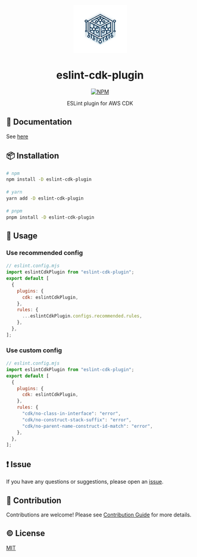<p align="center"><img width="143px" height="130px" src="./assets/logo.png" alt="ESLint plugin for AWS CDK logo"></p>

<h1 align="center">eslint-cdk-plugin</h1>
<p align="center">
  <a href="https://www.npmjs.com/package/eslint-cdk-plugin"><img src="https://img.shields.io/npm/v/eslint-cdk-plugin.svg" alt="NPM"></a>
</p>
<p align="center">ESLint plugin for AWS CDK</p>

## 📔 Documentation

See [here](https://eslint-cdk-plugin.dev/)

## 📦 Installation

```bash
# npm
npm install -D eslint-cdk-plugin

# yarn
yarn add -D eslint-cdk-plugin

# pnpm
pnpm install -D eslint-cdk-plugin
```

## 🚀 Usage

### Use recommended config

```js
// eslint.config.mjs
import eslintCdkPlugin from "eslint-cdk-plugin";
export default [
  {
    plugins: {
      cdk: eslintCdkPlugin,
    },
    rules: {
      ...eslintCdkPlugin.configs.recommended.rules,
    },
  },
];
```

### Use custom config

```js
// eslint.config.mjs
import eslintCdkPlugin from "eslint-cdk-plugin";
export default [
  {
    plugins: {
      cdk: eslintCdkPlugin,
    },
    rules: {
      "cdk/no-class-in-interface": "error",
      "cdk/no-construct-stack-suffix": "error",
      "cdk/no-parent-name-construct-id-match": "error",
    },
  },
];
```

## ❗ Issue

If you have any questions or suggestions, please open an [issue](https://github.com/ren-yamanashi/eslint-cdk-plugin/issues).

## 💪 Contribution

Contributions are welcome! Please see [Contribution Guide](./CONTRIBUTING.md) for more details.

## ©️ License

[MIT](http://opensource.org/licenses/MIT)
